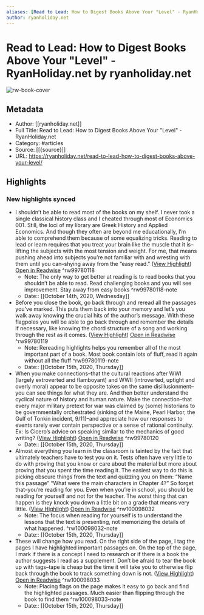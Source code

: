 ```yaml
---
aliases: [Read to Lead: How to Digest Books Above Your "Level" - RyanHoliday.net, Read to Lead: How to Digest Books Above Your "Level" - RyanHoliday.net]
author: ryanholiday.net
---
```

# Read to Lead: How to Digest Books Above Your "Level" - RyanHoliday.net by ryanholiday.net

![rw-book-cover](https://readwise-assets.s3.amazonaws.com/static/images/article1.be68295a7e40.png)

## Metadata
- Author: [[ryanholiday.net]]
- Full Title: Read to Lead: How to Digest Books Above Your "Level" - RyanHoliday.net
- Category: #articles
- Source: [[{source}]]
- URL: https://ryanholiday.net/read-to-lead-how-to-digest-books-above-your-level/

## Highlights
### New highlights synced
- I shouldn’t be able to read most of the books on my shelf. I never took a single classical history class and I cheated through most of Economics 001. Still, the loci of my library are Greek History and Applied Economics. And though they often are beyond me educationally, I’m able to comprehend them because of some equalizing tricks. Reading to lead or learn requires that you treat your brain like the muscle that it is–lifting the subjects with the most tension and weight. For me, that means pushing ahead into subjects you’re not familiar with and wresting with them until you can–shying away from the “easy read.” ([View Highlight](https://instapaper.com/read/1346687053/14278038)) [Open in Readwise](https://readwise.io/open/99780118) ^rw99780118
    - Note: The only way to get better at reading is to read books that you shouldn’t be able to read. Read challenging books and you will see improvement. Stay away from easy books ^rw99780118-note
    - Date:: [[October 14th, 2020, Wednesday]]
- Before you close the book, go back through and reread all the passages you’ve marked. This puts them back into your memory and let’s you walk away knowing the crucial hits of the author’s message. With these flagpoles you will be able to go back through and remember the details if necessary, like knowing the chord structure of a song and working through the rest as it comes. ([View Highlight](https://instapaper.com/read/1346687053/14279355)) [Open in Readwise](https://readwise.io/open/99780119) ^rw99780119
    - Note: Rereading highlights helps you remember all of the most important part of a book. Most book contain lots of fluff, read it again without all the fluff ^rw99780119-note
    - Date:: [[October 15th, 2020, Thursday]]
- When you make connections–that the cultural reactions after WWI (largely extroverted and flamboyant) and WWII (introverted, uptight and overly moral) appear to be opposite takes on the same disillusionment–you can see things for what they are. And then better understand the cyclical nature of history and human nature. Make the connection–that every major military pretext for war was claimed by (some) historians to be governmentally orchestrated (sinking of the Maine, Pearl Harbor, the Gulf of Tonkin incident, 9/11)–and appreciate how our responses to events rarely ever contain perspective or a sense of rational continuity. Ex: Is Cicero’s advice on speaking similar to the mechanics of good writing? ([View Highlight](https://instapaper.com/read/1346687053/14279365)) [Open in Readwise](https://readwise.io/open/99780120) ^rw99780120
    - Date:: [[October 15th, 2020, Thursday]]
- Almost everything you learn in the classroom is tainted by the fact that ultimately teachers have to test you on it. Tests often have very little to do with proving that you know or care about the material but more about proving that you spent the time reading it. The easiest way to do this is picking obscure things from the text and quizzing you on them: “Name this passage” “What were the main characters in Chapter 4?” So forget that–you’re reading for you. Even when you’re in school, you should be reading for yourself and not for the teacher. The worst thing that can happen is they knock you down a little bit on a grade that means very little. ([View Highlight](https://instapaper.com/read/1346687053/14283040)) [Open in Readwise](https://readwise.io/open/100098032) ^rw100098032
    - Note: The focus when reading for yourself is to understand the lessons that the text is presenting, not memorizing the details of what happened. ^rw100098032-note
    - Date:: [[October 15th, 2020, Thursday]]
- These will change how you read. On the right side of the page, I tag the pages I have highlighted important passages on. On the top of the page, I mark if there is a concept I need to research or if there is a book the author suggests I read as a supplement. Don’t be afraid to tear the book up with tags–tape is cheap but the time it will take you to otherwise flip back through the book to track something down is not. ([View Highlight](https://instapaper.com/read/1346687053/14283084)) [Open in Readwise](https://readwise.io/open/100098033) ^rw100098033
    - Note: Placing flags on the page makes it easy to go back and find the highlighted passages. Much easier than flipping through the book to find them ^rw100098033-note
    - Date:: [[October 15th, 2020, Thursday]]
